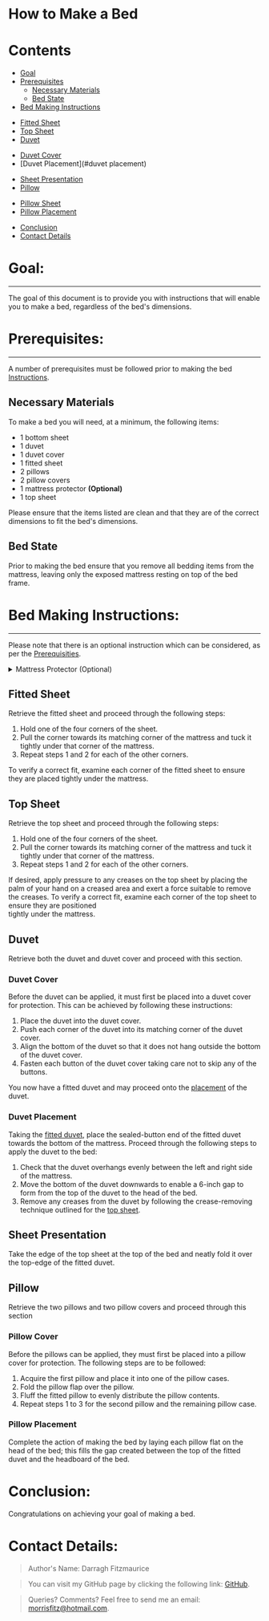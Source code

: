 How to Make a Bed
================
# Contents

- [Goal](#goal)
- [Prerequisites](#prerequisites)
  * [Necessary Materials](#necessary-materials)
  * [Bed State](#bed-state)
 - [Bed Making Instructions](#bed-making-instructions) 
  * [Fitted Sheet](#fitted-sheet)
  * [Top Sheet](#top-sheet)
  * [Duvet](#duvet)
  + [Duvet Cover](#duvet-cover)
  + [Duvet Placement](#duvet placement)
   * [Sheet Presentation](#sheet-presentation)
   * [Pillow](#pillow)
   + [Pillow Sheet](#pillow-sheet)
   + [Pillow Placement](#pillow-placement)
 - [Conclusion](#conclusion)
 - [Contact Details](#contact-details)
   

# Goal:
--------

The goal of this document is to provide you with instructions that will enable you to make a bed, regardless of the bed's dimensions. 


# Prerequisites: 
--------------
A number of prerequisites must be followed prior to making the bed [Instructions](#bed-making-instructions).

## Necessary Materials

To make a bed you will need, at a minimum, the following items:
* 1 bottom sheet 
* 1 duvet
* 1 duvet cover
* 1 fitted sheet
* 2 pillows
* 2 pillow covers
* 1 mattress protector **(Optional)**
* 1 top sheet

Please ensure that the items listed are clean and that they are of the correct dimensions to fit the bed's dimensions. 

## Bed State

Prior to making the bed ensure that you remove all bedding items from the mattress, leaving only the exposed mattress resting on top of the bed frame. 



# Bed Making Instructions:
-------------

Please note that there is an optional instruction which can be considered, as per the [Prerequisities](#Prerequisites).

<details>
  <summary>Mattress Protector (Optional)</summary>
 Retrieve the mattress protector and place the side with the manufacturer tag down onto the mattress. 

   1. Hold one of the four fasteners of the mattress protector.
   2. Pull the fastener towards its matching corner of the mattress and tuck it tightly under that corner of the mattress.
   3. Repeat steps 1 and 2 for each fastener.

</details>

## Fitted Sheet 

Retrieve the fitted sheet and proceed through the following steps:

   1. Hold one of the four corners of the sheet.
   2. Pull the corner towards its matching corner of the mattress and tuck it tightly under that corner of the mattress. 
   3. Repeat steps 1 and 2 for each of the other corners. 

To verify a correct fit, examine each corner of the fitted sheet to ensure they are placed tightly under the mattress.
   
## Top Sheet 

Retrieve the top sheet and proceed through the following steps:

   1. Hold one of the four corners of the sheet.
   2. Pull the corner towards its matching corner of the mattress and tuck it tightly under that corner of the mattress. 
   3. Repeat steps 1 and 2 for each of the other corners. 

   If desired, apply pressure to any creases on the top sheet by placing the palm of your hand on a creased area and exert
   a force suitable to remove the creases. To verify a correct fit, examine each corner of the top sheet to ensure they are positioned  
   tightly under the mattress.

##  Duvet

Retrieve both the duvet and duvet cover and proceed with this section.

### Duvet Cover

Before the duvet can be applied, it must first be placed into a duvet cover for protection. This can be achieved by following these instructions:

   1. Place the duvet into the duvet cover.
   2. Push each corner of the duvet into its matching corner of the duvet cover. 
   3. Align the bottom of the duvet so that it does not hang outside the bottom of the duvet cover.
   4. Fasten each button of the duvet cover taking care not to skip any of the buttons.

You now have a fitted duvet and may proceed onto the [placement](#duvet-placement) of the duvet.

###  Duvet Placement

Taking the [fitted duvet](#duvet-cover), place the sealed-button end of the fitted duvet towards the bottom of the mattress. Proceed through the following steps to apply the duvet to the bed:

   1. Check that the duvet overhangs evenly between the left and right side of the mattress. 
   2. Move the bottom of the duvet downwards to enable a 6-inch gap to form from the top of the duvet to the head of the 
        bed.
   3. Remove any creases from the duvet by following the crease-removing technique outlined for the [top sheet](#fitted-sheet). 

## Sheet Presentation

Take the edge of the top sheet at the top of the bed and neatly fold it over the top-edge of the fitted duvet. 

## Pillow

Retrieve the two pillows and two pillow covers and proceed through this section

### Pillow Cover

 Before the pillows can be applied, they must first be placed into a pillow cover for protection. The following steps are to be followed:

   1. Acquire the first pillow and place it into one of the pillow cases.
   2. Fold the pillow flap over the pillow. 
   3. Fluff the fitted pillow to evenly distribute the pillow contents. 
   4. Repeat steps 1 to 3 for the second pillow and the remaining pillow case. 

### Pillow Placement

Complete the action of making the bed by laying each pillow flat on the head of the bed; this fills the gap created between the top of the fitted duvet and the headboard of the bed. 

# Conclusion:

Congratulations on achieving your goal of making a bed.

# Contact Details:

> Author's Name: Darragh Fitzmaurice

> You can visit my GitHub page by clicking the following link: [GitHub](https://github.com/morrisfitz).

> Queries? Comments? Feel free to send me an email: [morrisfitz@hotmail.com](mailto:morrisfitz@hotmail.com).





